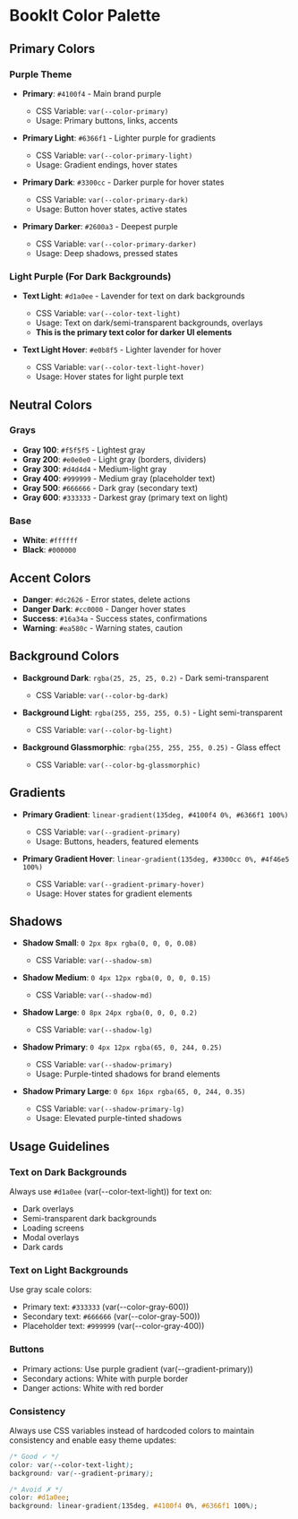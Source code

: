 # BookIt Color Palette

## Primary Colors

### Purple Theme

- **Primary**: `#4100f4` - Main brand purple

  - CSS Variable: `var(--color-primary)`
  - Usage: Primary buttons, links, accents

- **Primary Light**: `#6366f1` - Lighter purple for gradients

  - CSS Variable: `var(--color-primary-light)`
  - Usage: Gradient endings, hover states

- **Primary Dark**: `#3300cc` - Darker purple for hover states

  - CSS Variable: `var(--color-primary-dark)`
  - Usage: Button hover states, active states

- **Primary Darker**: `#2600a3` - Deepest purple
  - CSS Variable: `var(--color-primary-darker)`
  - Usage: Deep shadows, pressed states

### Light Purple (For Dark Backgrounds)

- **Text Light**: `#d1a0ee` - Lavender for text on dark backgrounds

  - CSS Variable: `var(--color-text-light)`
  - Usage: Text on dark/semi-transparent backgrounds, overlays
  - **This is the primary text color for darker UI elements**

- **Text Light Hover**: `#e0b8f5` - Lighter lavender for hover
  - CSS Variable: `var(--color-text-light-hover)`
  - Usage: Hover states for light purple text

## Neutral Colors

### Grays

- **Gray 100**: `#f5f5f5` - Lightest gray
- **Gray 200**: `#e0e0e0` - Light gray (borders, dividers)
- **Gray 300**: `#d4d4d4` - Medium-light gray
- **Gray 400**: `#999999` - Medium gray (placeholder text)
- **Gray 500**: `#666666` - Dark gray (secondary text)
- **Gray 600**: `#333333` - Darkest gray (primary text on light)

### Base

- **White**: `#ffffff`
- **Black**: `#000000`

## Accent Colors

- **Danger**: `#dc2626` - Error states, delete actions
- **Danger Dark**: `#cc0000` - Danger hover states
- **Success**: `#16a34a` - Success states, confirmations
- **Warning**: `#ea580c` - Warning states, caution

## Background Colors

- **Background Dark**: `rgba(25, 25, 25, 0.2)` - Dark semi-transparent

  - CSS Variable: `var(--color-bg-dark)`

- **Background Light**: `rgba(255, 255, 255, 0.5)` - Light semi-transparent

  - CSS Variable: `var(--color-bg-light)`

- **Background Glassmorphic**: `rgba(255, 255, 255, 0.25)` - Glass effect
  - CSS Variable: `var(--color-bg-glassmorphic)`

## Gradients

- **Primary Gradient**: `linear-gradient(135deg, #4100f4 0%, #6366f1 100%)`

  - CSS Variable: `var(--gradient-primary)`
  - Usage: Buttons, headers, featured elements

- **Primary Gradient Hover**: `linear-gradient(135deg, #3300cc 0%, #4f46e5 100%)`
  - CSS Variable: `var(--gradient-primary-hover)`
  - Usage: Hover states for gradient elements

## Shadows

- **Shadow Small**: `0 2px 8px rgba(0, 0, 0, 0.08)`

  - CSS Variable: `var(--shadow-sm)`

- **Shadow Medium**: `0 4px 12px rgba(0, 0, 0, 0.15)`

  - CSS Variable: `var(--shadow-md)`

- **Shadow Large**: `0 8px 24px rgba(0, 0, 0, 0.2)`

  - CSS Variable: `var(--shadow-lg)`

- **Shadow Primary**: `0 4px 12px rgba(65, 0, 244, 0.25)`

  - CSS Variable: `var(--shadow-primary)`
  - Usage: Purple-tinted shadows for brand elements

- **Shadow Primary Large**: `0 6px 16px rgba(65, 0, 244, 0.35)`
  - CSS Variable: `var(--shadow-primary-lg)`
  - Usage: Elevated purple-tinted shadows

## Usage Guidelines

### Text on Dark Backgrounds

Always use `#d1a0ee` (var(--color-text-light)) for text on:

- Dark overlays
- Semi-transparent dark backgrounds
- Loading screens
- Modal overlays
- Dark cards

### Text on Light Backgrounds

Use gray scale colors:

- Primary text: `#333333` (var(--color-gray-600))
- Secondary text: `#666666` (var(--color-gray-500))
- Placeholder text: `#999999` (var(--color-gray-400))

### Buttons

- Primary actions: Use purple gradient (var(--gradient-primary))
- Secondary actions: White with purple border
- Danger actions: White with red border

### Consistency

Always use CSS variables instead of hardcoded colors to maintain consistency and enable easy theme updates:

```css
/* Good ✓ */
color: var(--color-text-light);
background: var(--gradient-primary);

/* Avoid ✗ */
color: #d1a0ee;
background: linear-gradient(135deg, #4100f4 0%, #6366f1 100%);
```
